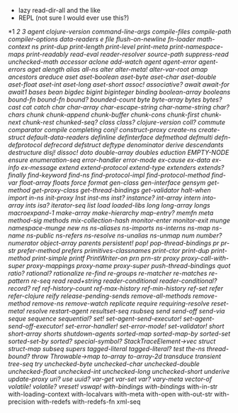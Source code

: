 * lazy read-dir-all and the like
* REPL (not sure I would ever use this?)

*1
*2
*3
*agent*
*clojure-version*
*command-line-args*
*compile-files*
*compile-path*
*compiler-options*
*data-readers*
*e
*file*
*flush-on-newline*
*fn-loader*
*math-context*
*ns*
*print-dup*
*print-length*
*print-level*
*print-meta*
*print-namespace-maps* 
*print-readably*
*read-eval*
*reader-resolver*
*source-path*
*suppress-read*
*unchecked-math*
accessor
aclone
add-watch
agent
agent-error
agent-errors
aget
alength
alias
all-ns
alter
alter-meta!
alter-var-root
amap
ancestors
areduce
aset
aset-boolean
aset-byte
aset-char
aset-double
aset-float
aset-int
aset-long
aset-short
assoc!
associative?
await
await-for
await1
bases
bean
bigdec
bigint
biginteger
binding
boolean-array
booleans
bound-fn
bound-fn*
bound?
bounded-count
byte
byte-array
bytes
bytes?
cast
cat
catch
char
char-array
char-escape-string
char-name-string
char?
chars
chunk
chunk-append
chunk-buffer
chunk-cons
chunk-first
chunk-next
chunk-rest
chunked-seq?
class
class?
clojure-version
coll?
commute
comparator
compile
completing
conj!
construct-proxy
create-ns
create-struct
default-data-readers
definline
definterface
defmethod
defmulti
defn-
defprotocol
defrecord
defstruct
deftype
denominator
derive
descendants
destructure
disj!
dissoc!
doto
double-array
doubles
eduction
EMPTY-NODE
ensure
enumeration-seq
error-handler
error-mode
ex-cause
ex-data
ex-info
ex-message
extend
extend-protocol
extend-type
extenders
extends?
finally
find-keyword
find-ns
find-protocol-impl
find-protocol-method
find-var
float-array
floats
force
format
gen-class
gen-interface
gensym
get-method
get-proxy-class
get-thread-bindings
get-validator
halt-when
import
in-ns
init-proxy
Inst
inst-ms
inst?
instance?
int-array
intern
into-array
ints
isa?
iterator-seq
list*
load
loaded-libs
long
long-array
longs
macroexpand-1
make-array
make-hierarchy
map-entry?
memfn
meta
method-sig
methods
mix-collection-hash
monitor-enter
monitor-exit
munge
namespace-munge
new
ns
ns-aliases
ns-imports
ns-interns
ns-map
ns-name
ns-public
ns-refers
ns-resolve
ns-unalias
ns-unmap
num
number?
numerator
object-array
parents
persistent!
pop!
pop-thread-bindings
pr
pr-str
prefer-method
prefers
primitives-classnames
print-ctor
print-dup
print-method
print-simple
printf
PrintWriter-on
prn
prn-str
proxy
proxy-call-with-super
proxy-mappings
proxy-name
proxy-super
push-thread-bindings
quot
ratio?
rational?
rationalize
re-find
re-groups
re-matcher
re-matches
re-pattern
re-seq
read
read+string
reader-conditional
reader-conditional?
record?
ref
ref-history-count
ref-max-history
ref-min-history
ref-set
refer
refer-clojure
reify
release-pending-sends
remove-all-methods
remove-method
remove-ns
remove-watch
replicate
require
requiring-resolve
reset-meta!
resolve
restart-agent
resultset-seq
rsubseq
send
send-off
send-via
seque
sequence
sequential?
set!
set-agent-send-executor!
set-agent-send-off-executor!
set-error-handler!
set-error-mode!
set-validator!
short
short-array
shorts
shutdown-agents
sorted-map
sorted-map-by
sorted-set
sorted-set-by
sorted?
special-symbol?
StackTraceElement->vec
struct
struct-map
subseq
supers
tagged-literal
tagged-literal?
test
the-ns
thread-bound?
throw
Throwable->map
to-array
to-array-2d
transduce
transient
tree-seq
try
unchecked-byte
unchecked-char
unchecked-double
unchecked-float
unchecked-int
unchecked-long
unchecked-short
underive
update-proxy
uri?
use
uuid?
var-get
var-set
var?
vary-meta
vector-of
volatile!
volatile?
vreset!
vswap!
with-bindings
with-bindings*
with-in-str
with-loading-context
with-localvars
with-meta
with-open
with-out-str
with-precision
with-redefs
with-redefs-fn
xml-seq

